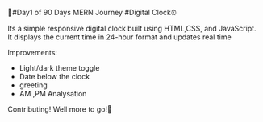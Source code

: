 🏑#Day1 of 90 Days MERN Journey
#Digital Clock⏰ 

Its a simple responsive digital clock built using HTML,CSS, and JavaScript.
It displays the current time in 24-hour format and updates real time

Improvements:
- Light/dark theme toggle
- Date below the clock
- greeting
- AM ,PM Analysation

Contributing!
Well more to go!🎃
